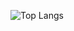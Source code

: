 ![Top Langs](https://github-readme-stats-l3onardo.vercel.app/api/top-langs/?username=l3onardocz&layout=compact&theme=dark&langs_count=8)

